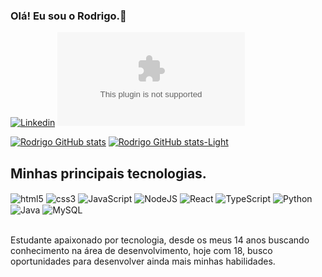 ### Olá! Eu sou o Rodrigo.👋

[![Linkedin](https://img.shields.io/badge/LinkedIn-0077B5?style=for-the-badge&logo=linkedin&logoColor=white)](https://www.linkedin.com/in/rodrigo-lima-95a548242/)
[![E-Mail](mailto:rodrigolima.developer@gmail.com?subject=(Contato))]([https://www.linkedin.com/in/rodrigo-lima-95a548242/](https://criarmeulink.com.br/u/1714574365))

[![Rodrigo GitHub stats](https://github-readme-stats.vercel.app/api?username=rodrigolima-dev&show_icons=true&theme=dark#gh-dark-mode-only)](https://github.com/anuraghazra/github-readme-stats#gh-dark-mode-only)
[![Rodrigo GitHub stats-Light](https://github-readme-stats.vercel.app/api?username=rodrigolima-dev&show_icons=true&theme=default#gh-light-mode-only)](https://github.com/anuraghazra/github-readme-stats#gh-light-mode-only)

## Minhas principais tecnologias.
<div style="display: inline_block;">
    <img align="center" alt="html5" src="https://img.shields.io/badge/HTML-239120?style=for-the-badge&logo=html5&logoColor=white"/>
    <img align="center" alt="css3" src="https://img.shields.io/badge/CSS3-1572B6?style=for-the-badge&logo=css3&logoColor=white"/>
    <img align="center" alt="JavaScript" src="https://img.shields.io/badge/JavaScript-F7DF1E?style=for-the-badge&logo=javascript&logoColor=black"/>
    <img align="center" alt="NodeJS" src="https://img.shields.io/badge/Node.js-43853D?style=for-the-badge&logo=node.js&logoColor=white"/>
    <img align="center" alt="React" src="https://img.shields.io/badge/React-20232A?style=for-the-badge&logo=react&logoColor=61DAFB"/>
    <img align="center" alt="TypeScript" src="https://img.shields.io/badge/TypeScript-007ACC?style=for-the-badge&logo=typescript&logoColor=white"/>
    <img align="center" alt="Python" src="https://img.shields.io/badge/Python-14354C?style=for-the-badge&logo=python&logoColor=white"/>
    <img align="center" alt="Java" src="https://img.shields.io/badge/Java-ED8B00?style=for-the-badge&logo=openjdk&logoColor=white"/>
    <img align="center" alt="MySQL" src="https://img.shields.io/badge/MySQL-00000F?style=for-the-badge&logo=mysql&logoColor=white"/>
<div/> <br/>

Estudante apaixonado por tecnologia, desde os meus 14 anos buscando conhecimento na área de desenvolvimento, hoje com 18, busco oportunidades para desenvolver ainda mais minhas habilidades.




